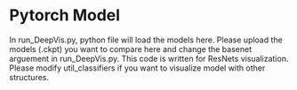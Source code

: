 # Pytorch Model

In run_DeepVis.py, python file will load the models here.
Please upload the models (.ckpt) you want to compare here and change the basenet arguement in run_DeepVis.py.
This code is written for ResNets visualization. Please modify util_classifiers if you want to visualize model with other structures.
